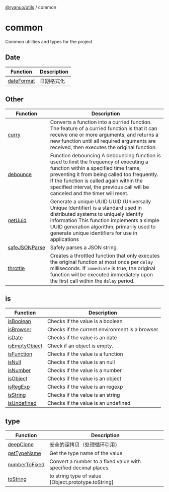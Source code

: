 [@ryanuo/utils](../index.md) / common

# common

Common utilities and types for the project

## Date

| Function | Description |
| ------ | ------ |
| [dateFormat](functions/dateFormat.md) | 日期格式化 |

## Other

| Function | Description |
| ------ | ------ |
| [curry](functions/curry.md) | Converts a function into a curried function. The feature of a curried function is that it can receive one or more arguments, and returns a new function until all required arguments are received, then executes the original function. |
| [debounce](functions/debounce.md) | Function debouncing A debouncing function is used to limit the frequency of executing a function within a specified time frame, preventing it from being called too frequently. If the function is called again within the specified interval, the previous call will be canceled and the timer will reset. |
| [getUuid](functions/getUuid.md) | Generate a unique UUID UUID (Universally Unique Identifier) is a standard used in distributed systems to uniquely identify information This function implements a simple UUID generation algorithm, primarily used to generate unique identifiers for use in applications |
| [safeJSONParse](functions/safeJSONParse.md) | Safely parses a JSON string |
| [throttle](functions/throttle.md) | Creates a throttled function that only executes the original function at most once per `delay` milliseconds. If `immediate` is true, the original function will be executed immediately upon the first call within the `delay` period. |

## is

| Function | Description |
| ------ | ------ |
| [isBoolean](functions/isBoolean.md) | Checks if the value is a boolean |
| [isBrowser](functions/isBrowser.md) | Checks if the current environment is a browser |
| [isDate](functions/isDate.md) | Checks if the value is an date |
| [isEmptyObject](functions/isEmptyObject.md) | Check if an object is empty. |
| [isFunction](functions/isFunction.md) | Checks if the value is a function |
| [isNull](functions/isNull.md) | Checks if the value is an null |
| [isNumber](functions/isNumber.md) | Checks if the value is a number |
| [isObject](functions/isObject.md) | Checks if the value is an object |
| [isRegExp](functions/isRegExp.md) | Checks if the value is an regexp |
| [isString](functions/isString.md) | Checks if the value is an string |
| [isUndefined](functions/isUndefined.md) | Checks if the value is an undefined |

## type

| Function | Description |
| ------ | ------ |
| [deepClone](functions/deepClone.md) | 安全的深拷贝（处理循环引用） |
| [getTypeName](functions/getTypeName.md) | Get the type name of the value |
| [numberToFixed](functions/numberToFixed.md) | Convert a number to a fixed value with specified decimal places. |
| [toString](functions/toString.md) | to string type of value [Object.prototype.toString] |
